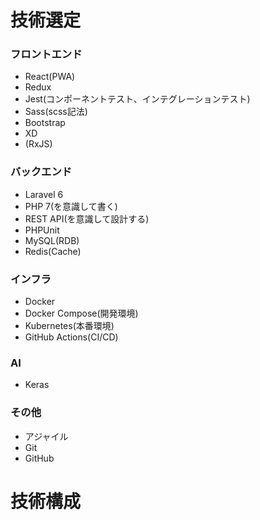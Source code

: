 # 技術選定

### フロントエンド
- React(PWA)
- Redux
- Jest(コンポーネントテスト、インテグレーションテスト)
- Sass(scss記法)
- Bootstrap
- XD
- (RxJS)

### バックエンド
- Laravel 6
- PHP 7(を意識して書く)
- REST API(を意識して設計する)
- PHPUnit
- MySQL(RDB)
- Redis(Cache)

### インフラ
- Docker
- Docker Compose(開発環境)
- Kubernetes(本番環境)
- GitHub Actions(CI/CD)

### AI
- Keras

### その他
- アジャイル
- Git
- GitHub

# 技術構成
